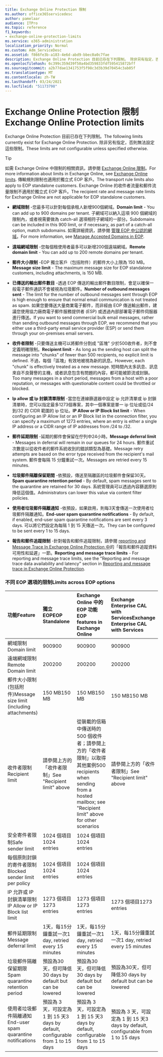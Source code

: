```yaml
---
title: Exchange Online Protection 限制
ms.author: office365servicedesc
author: pamelaar
audience: ITPro
ms.topic: reference
f1_keywords:
- exchange-online-protection-limits
ms.service: o365-administration
localization_priority: Normal
ms.custom: Adm_ServiceDesc
ms.assetid: f866fe3b-a183-4e6d-abd9-bbec0a0c7fae
description: Exchange Online Protection 目前已存在下列限制。 除非另有指定，否則無法設定這些限制。
ms.openlocfilehash: 6c399c359d39f50a4bd359833fdf595415872bff
ms.sourcegitcommit: a2b77dae1341753f5f98c3d3b39d70454c3ab05f
ms.translationtype: MT
ms.contentlocale: zh-TW
ms.lasthandoff: 03/24/2021
ms.locfileid: "51173798"
---
```

# <a name="exchange-online-protection-limits"></a><span data-ttu-id="33250-104">Exchange Online Protection 限制</span><span class="sxs-lookup"><span data-stu-id="33250-104">Exchange Online Protection limits</span></span>

<span data-ttu-id="33250-105">Exchange Online Protection 目前已存在下列限制。</span><span class="sxs-lookup"><span data-stu-id="33250-105">The following limits currently exist for Exchange Online Protection.</span></span> <span data-ttu-id="33250-106">除非另有指定，否則無法設定這些限制。</span><span class="sxs-lookup"><span data-stu-id="33250-106">These limits are not configurable unless specified otherwise.</span></span> 
  
> [!TIP]
> <span data-ttu-id="33250-107">如需 Exchange Online 中限制的相關資訊，請參閱 [Exchange Online 限制](../exchange-online-service-description/exchange-online-limits.md)。</span><span class="sxs-lookup"><span data-stu-id="33250-107">For more information about limits in Exchange Online, see [Exchange Online limits](../exchange-online-service-description/exchange-online-limits.md).</span></span> <span data-ttu-id="33250-108">傳輸規則限制也適用於獨立式 EOP 客戶。</span><span class="sxs-lookup"><span data-stu-id="33250-108">The transport rule limits also apply to EOP standalone customers.</span></span> <span data-ttu-id="33250-109">Exchange Online 的收件者流量和郵件流量限制不適用於獨立式 EOP 客戶。</span><span class="sxs-lookup"><span data-stu-id="33250-109">The recipient rate and message rate limits for Exchange Online are not applicable for EOP standalone customers.</span></span> 
  
- <span data-ttu-id="33250-110">**網域限制** -您最多可以針對每個承租人新增900個網域。</span><span class="sxs-lookup"><span data-stu-id="33250-110">**Domain limit** - You can add up to 900 domains per tenant.</span></span> <span data-ttu-id="33250-111">子網域可以納入這項 900 個網域的限制內，或者視需要做為 catch-all 選項相符子網域的一部分。</span><span class="sxs-lookup"><span data-stu-id="33250-111">Subdomains can be included in this 900 limit, or if necessary, as part of a catch-all option, match subdomains.</span></span> <span data-ttu-id="33250-112">如需詳細資訊，請參閱 [管理 EOP 中公認的網域](/microsoft-365/security/office-365-security/exchange-online-protection-overview)。</span><span class="sxs-lookup"><span data-stu-id="33250-112">For more information, see [Manage Accepted Domains in EOP](/microsoft-365/security/office-365-security/exchange-online-protection-overview).</span></span>

- <span data-ttu-id="33250-113">**遠端網域限制** -您每個租使用者最多可以新增200個遠端網域。</span><span class="sxs-lookup"><span data-stu-id="33250-113">**Remote domain limit** - You can add up to 200 remote domains per tenant.</span></span>
    
- <span data-ttu-id="33250-114">**郵件大小限制** -EOP 獨立客戶（包括附件）的郵件大小上限為 150 MB。</span><span class="sxs-lookup"><span data-stu-id="33250-114">**Message size limit** - The maximum message size for EOP standalone customers, including attachments, is 150 MB.</span></span> 
    
- <span data-ttu-id="33250-115">**已傳送的輸出郵件數目** -透過 EOP 傳送的輸出郵件數目限制，會足以確保一般電子郵件通訊不會被視為垃圾郵件。</span><span class="sxs-lookup"><span data-stu-id="33250-115">**Number of outbound messages sent** - The limit for the number of outbound messages sent through EOP is high enough to ensure that normal email communication is not treated as spam.</span></span> <span data-ttu-id="33250-116">如果您要傳送大量商業電子郵件，而非經由 EOP 傳送輸出郵件，建議您使用協力廠商電子郵件服務提供者 (ESP) 或透過內部部署電子郵件伺服器進行傳送。</span><span class="sxs-lookup"><span data-stu-id="33250-116">If you want to send commercial bulk email messages, rather than sending outbound messages through EOP, we recommend that you either use a third-party email service provider (ESP) or send them through your on-premises email servers.</span></span> 
    
- <span data-ttu-id="33250-117">**收件者限制** -只要傳送主機可以將郵件分割成 "區塊" 少於500收件者，則不會定義明確限制。</span><span class="sxs-lookup"><span data-stu-id="33250-117">**Recipient limit** - As long as the sending host can split the message into "chunks" of fewer than 500 recipients, no explicit limit is defined.</span></span> <span data-ttu-id="33250-118">不過，每個「區塊」有效地被視為新的訊息。</span><span class="sxs-lookup"><span data-stu-id="33250-118">However, each "chunk" is effectively treated as a new message.</span></span> <span data-ttu-id="33250-119">短時間內太多訊息、訊息來自不良聲譽的主機，或者訊息包含有問題的內容，都可能被節流或封鎖。</span><span class="sxs-lookup"><span data-stu-id="33250-119">Too many messages in a short period, messages from a host with a poor reputation, or messages with questionable content could be throttled or blocked.</span></span> 
    
- <span data-ttu-id="33250-120">**Ip allow 或 Ip 封鎖清單限制** -當您在連線篩選器中設定 ip 允許清單或 ip 封鎖清單時，您可以指定最多1273個專案，其中一個專案是單一 ip 位址或從/24 到/32 的 CIDR 範圍的 ip 位址。</span><span class="sxs-lookup"><span data-stu-id="33250-120">**IP Allow or IP Block list limit** - When configuring an IP Allow list or an IP Block list in the connection filter, you can specify a maximum of 1273 entries, where an entry is either a single IP address or a CIDR range of IP addresses from /24 to /32.</span></span> 
    
- <span data-ttu-id="33250-121">**郵件延期限制** -延期的郵件會保留在佇列中24小時。</span><span class="sxs-lookup"><span data-stu-id="33250-121">**Message deferral limit** - Messages in deferral will remain in our queues for 24 hours.</span></span> <span data-ttu-id="33250-122">郵件重試次數是以從收件者的郵件系統收到的錯誤類型為基礎。</span><span class="sxs-lookup"><span data-stu-id="33250-122">Message retry attempts are based on the error type received from the recipient's mail system.</span></span> <span data-ttu-id="33250-123">郵件會每隔 15 分鐘重試一次。</span><span class="sxs-lookup"><span data-stu-id="33250-123">Messages are retried every 15 minutes.</span></span> 
    
- <span data-ttu-id="33250-124">**垃圾郵件隔離保留期間** -依預設，傳送至隔離區的垃圾郵件會保留30天。</span><span class="sxs-lookup"><span data-stu-id="33250-124">**Spam quarantine retention period** - By default, spam messages sent to the quarantine are retained for 30 days.</span></span> <span data-ttu-id="33250-125">系統管理員可以透過內容篩選原則降低這個值。</span><span class="sxs-lookup"><span data-stu-id="33250-125">Administrators can lower this value via content filter policies.</span></span> 
    
- <span data-ttu-id="33250-126">**使用者垃圾郵件隔離通知** -依預設，如果啟用，則每3天會傳送一次使用者垃圾郵件隔離通知。</span><span class="sxs-lookup"><span data-stu-id="33250-126">**End-user spam quarantine notifications** - By default, if enabled, end-user spam quarantine notifications are sent every 3 days.</span></span> <span data-ttu-id="33250-127">可以將它們設定為每隔 1 到 15 天傳送一次。</span><span class="sxs-lookup"><span data-stu-id="33250-127">They can be configured to be sent every 1 to 15 days.</span></span> 
    
- <span data-ttu-id="33250-128">**報告和郵件追蹤限制** -針對報告和郵件追蹤限制，請參閱 [reporting and Message Trace In Exchange Online Protection 中](/microsoft-365/security/office-365-security/reporting-and-message-trace-in-exchange-online-protection)的「報告和郵件追蹤資料可用性和延遲」一節。</span><span class="sxs-lookup"><span data-stu-id="33250-128">**Reporting and message trace limits** - For reporting and message trace limits, see the "Reporting and message trace data availability and latency" section in [Reporting and message trace in Exchange Online Protection](/microsoft-365/security/office-365-security/reporting-and-message-trace-in-exchange-online-protection).</span></span>
    
### <a name="limits-across-eop-options"></a><span data-ttu-id="33250-129">不同 EOP 選項的限制</span><span class="sxs-lookup"><span data-stu-id="33250-129">Limits across EOP options</span></span>

| <span data-ttu-id="33250-130">功能</span><span class="sxs-lookup"><span data-stu-id="33250-130">Feature</span></span> | <span data-ttu-id="33250-131">獨立 EOP</span><span class="sxs-lookup"><span data-stu-id="33250-131">EOP Standalone</span></span> | <span data-ttu-id="33250-132">Exchange Online 中的 EOP 功能</span><span class="sxs-lookup"><span data-stu-id="33250-132">EOP features in Exchange Online</span></span> | <span data-ttu-id="33250-133">Exchange Enterprise CAL with Services</span><span class="sxs-lookup"><span data-stu-id="33250-133">Exchange Enterprise CAL with Services</span></span> |
|:-----|:-----|:-----|:-----|
|<span data-ttu-id="33250-134">網域限制</span><span class="sxs-lookup"><span data-stu-id="33250-134">Domain limit</span></span>  <br/> |<span data-ttu-id="33250-135">900</span><span class="sxs-lookup"><span data-stu-id="33250-135">900</span></span>  <br/> |<span data-ttu-id="33250-136">900</span><span class="sxs-lookup"><span data-stu-id="33250-136">900</span></span>  <br/> |<span data-ttu-id="33250-137">900</span><span class="sxs-lookup"><span data-stu-id="33250-137">900</span></span>  <br/> |
|<span data-ttu-id="33250-138">遠端網域限制</span><span class="sxs-lookup"><span data-stu-id="33250-138">Remote Domain limit</span></span>  <br/> |<span data-ttu-id="33250-139">200</span><span class="sxs-lookup"><span data-stu-id="33250-139">200</span></span>  <br/> |<span data-ttu-id="33250-140">200</span><span class="sxs-lookup"><span data-stu-id="33250-140">200</span></span>  <br/> |<span data-ttu-id="33250-141">200</span><span class="sxs-lookup"><span data-stu-id="33250-141">200</span></span>  <br/> |
|<span data-ttu-id="33250-142">郵件大小限制 (包括附件)</span><span class="sxs-lookup"><span data-stu-id="33250-142">Message size limit (including attachments)</span></span>  <br/> |<span data-ttu-id="33250-143">150 MB</span><span class="sxs-lookup"><span data-stu-id="33250-143">150 MB</span></span>  <br/> |<span data-ttu-id="33250-144">150 MB</span><span class="sxs-lookup"><span data-stu-id="33250-144">150 MB</span></span>  <br/> |<span data-ttu-id="33250-145">150 MB</span><span class="sxs-lookup"><span data-stu-id="33250-145">150 MB</span></span>  <br/> |
|<span data-ttu-id="33250-146">收件者限制</span><span class="sxs-lookup"><span data-stu-id="33250-146">Recipient limit</span></span>  <br/> |<span data-ttu-id="33250-147">請參閱上方的「收件者限制」</span><span class="sxs-lookup"><span data-stu-id="33250-147">See "Recipient limit" above</span></span>  <br/> |<span data-ttu-id="33250-148">從裝載的信箱中傳送時的 500 個收件者；請參閱上方的「收件者限制」以取得其他案例</span><span class="sxs-lookup"><span data-stu-id="33250-148">500 recipients when sending from a hosted mailbox; see "Recipient limit" above for other scenarios</span></span>  <br/> |<span data-ttu-id="33250-149">請參閱上方的「收件者限制」</span><span class="sxs-lookup"><span data-stu-id="33250-149">See "Recipient limit" above</span></span>  <br/> |
|<span data-ttu-id="33250-150">安全寄件者限制</span><span class="sxs-lookup"><span data-stu-id="33250-150">Safe sender limit</span></span>  <br/> |<span data-ttu-id="33250-151">1024 個項目</span><span class="sxs-lookup"><span data-stu-id="33250-151">1024 entries</span></span>  <br/> |<span data-ttu-id="33250-152">1024 個項目</span><span class="sxs-lookup"><span data-stu-id="33250-152">1024 entries</span></span>  <br/> ||
|<span data-ttu-id="33250-153">每個原則封鎖的寄件者限制</span><span class="sxs-lookup"><span data-stu-id="33250-153">Blocked sender limit per policy</span></span>  <br/> |<span data-ttu-id="33250-154">1024 個項目</span><span class="sxs-lookup"><span data-stu-id="33250-154">1024 entries</span></span>  <br/> |<span data-ttu-id="33250-155">1024 個項目</span><span class="sxs-lookup"><span data-stu-id="33250-155">1024 entries</span></span>  <br/> ||
|<span data-ttu-id="33250-156">IP 允許或 IP 封鎖清單限制</span><span class="sxs-lookup"><span data-stu-id="33250-156">IP Allow or IP Block list limit</span></span>  <br/> |<span data-ttu-id="33250-157">1273 個項目</span><span class="sxs-lookup"><span data-stu-id="33250-157">1273 entries</span></span>  <br/> |<span data-ttu-id="33250-158">1273 個項目</span><span class="sxs-lookup"><span data-stu-id="33250-158">1273 entries</span></span>  <br/> |<span data-ttu-id="33250-159">1273 個項目</span><span class="sxs-lookup"><span data-stu-id="33250-159">1273 entries</span></span>  <br/> |
|<span data-ttu-id="33250-160">郵件延期限制</span><span class="sxs-lookup"><span data-stu-id="33250-160">Message deferral limit</span></span>  <br/> |<span data-ttu-id="33250-161">1天，每15分鐘重試一次</span><span class="sxs-lookup"><span data-stu-id="33250-161">1 day, retried every 15 minutes</span></span>  <br/> |<span data-ttu-id="33250-162">1天，每15分鐘重試一次</span><span class="sxs-lookup"><span data-stu-id="33250-162">1 day, retried every 15 minutes</span></span>  <br/> |<span data-ttu-id="33250-163">1天，每15分鐘重試一次</span><span class="sxs-lookup"><span data-stu-id="33250-163">1 day, retried every 15 minutes</span></span>  <br/> |
|<span data-ttu-id="33250-164">垃圾郵件隔離保留期限</span><span class="sxs-lookup"><span data-stu-id="33250-164">Spam quarantine retention period</span></span>  <br/> |<span data-ttu-id="33250-165">預設為30天，但可降低</span><span class="sxs-lookup"><span data-stu-id="33250-165">30 days by default but can be lowered</span></span>  <br/> |<span data-ttu-id="33250-166">預設為30天，但可降低</span><span class="sxs-lookup"><span data-stu-id="33250-166">30 days by default but can be lowered</span></span>  <br/> |<span data-ttu-id="33250-167">預設為30天，但可降低</span><span class="sxs-lookup"><span data-stu-id="33250-167">30 days by default but can be lowered</span></span>  <br/> |
|<span data-ttu-id="33250-168">使用者垃圾郵件隔離通知</span><span class="sxs-lookup"><span data-stu-id="33250-168">End-user spam quarantine notifications</span></span>  <br/> |<span data-ttu-id="33250-169">預設為 3 天，可設定為 1 到 15 天</span><span class="sxs-lookup"><span data-stu-id="33250-169">3 days by default, configurable from 1 to 15 days</span></span>  <br/> |<span data-ttu-id="33250-170">預設為 3 天，可設定為 1 到 15 天</span><span class="sxs-lookup"><span data-stu-id="33250-170">3 days by default, configurable from 1 to 15 days</span></span>  <br/> |<span data-ttu-id="33250-171">預設為 3 天，可設定為 1 到 15 天</span><span class="sxs-lookup"><span data-stu-id="33250-171">3 days by default, configurable from 1 to 15 days</span></span>  <br/> |
